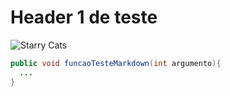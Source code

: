 # Header 1 de teste

![Starry Cats](https://i.pinimg.com/1200x/e6/d1/d1/e6d1d16e2bbd5d8fe9960bf1697a72c8.jpg)

``` Java
public void funcaoTesteMarkdown(int argumento){
  ...
}
```
